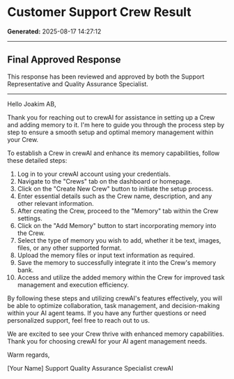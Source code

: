 # Customer Support Crew Result

**Generated:** 2025-08-17 14:27:12

---

## Final Approved Response

This response has been reviewed and approved by both the Support Representative and Quality Assurance Specialist.

---

Hello Joakim AB,

Thank you for reaching out to crewAI for assistance in setting up a Crew and adding memory to it. I'm here to guide you through the process step by step to ensure a smooth setup and optimal memory management within your Crew.

To establish a Crew in crewAI and enhance its memory capabilities, follow these detailed steps:

1. Log in to your crewAI account using your credentials.
2. Navigate to the "Crews" tab on the dashboard or homepage.
3. Click on the "Create New Crew" button to initiate the setup process.
4. Enter essential details such as the Crew name, description, and any other relevant information.
5. After creating the Crew, proceed to the "Memory" tab within the Crew settings.
6. Click on the "Add Memory" button to start incorporating memory into the Crew.
7. Select the type of memory you wish to add, whether it be text, images, files, or any other supported format.
8. Upload the memory files or input text information as required.
9. Save the memory to successfully integrate it into the Crew's memory bank.
10. Access and utilize the added memory within the Crew for improved task management and execution efficiency.

By following these steps and utilizing crewAI's features effectively, you will be able to optimize collaboration, task management, and decision-making within your AI agent teams. If you have any further questions or need personalized support, feel free to reach out to us.

We are excited to see your Crew thrive with enhanced memory capabilities. Thank you for choosing crewAI for your AI agent management needs.

Warm regards,

[Your Name]
Support Quality Assurance Specialist
crewAI